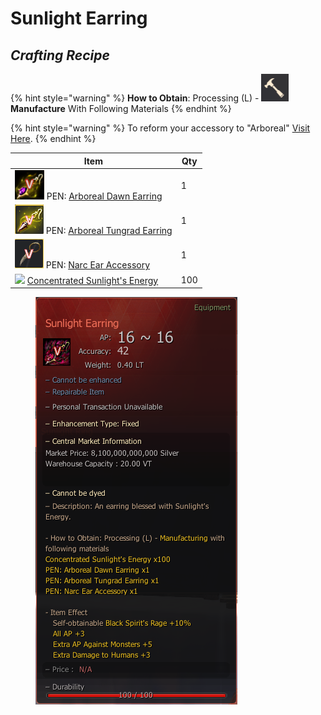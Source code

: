 # Sunlight Earring

## _Crafting Recipe_

{% hint style="warning" %}
**How to Obtain**: Processing (L) - <img src="../../../.gitbook/assets/QQ截图20221109033029.png" alt="" data-size="line"> **Manufacture** With Following Materials
{% endhint %}

{% hint style="warning" %}
To reform your accessory to "Arboreal" [Visit Here](../../custom-tools-recipes/accessory-reform-item.md).
{% endhint %}

| Item                                                                                                                              | Qty |
| --------------------------------------------------------------------------------------------------------------------------------- | --- |
| ![](../../../.gitbook/assets/QQ截图20221109043915.png) PEN: [Arboreal Dawn Earring](https://bdocodex.com/us/item/11872/#5)          | 1   |
| ![](../../../.gitbook/assets/图片11.png) PEN: [Arboreal Tungrad Earring](https://bdocodex.com/us/item/550904/#5)                    | 1   |
| ![](../../../.gitbook/assets/图片13.png) PEN: [Narc Ear Accessory](https://bdocodex.com/us/item/550802/#5)                          | 1   |
| ![](../../../.gitbook/assets/CONC\_SUNLIGHT\_ENERGY\_copy.png) [Concentrated Sunlight's Energy](concentrated-sunlights-energy.md) | 100 |

<figure><img src="../../../.gitbook/assets/ear.png" alt=""><figcaption></figcaption></figure>

